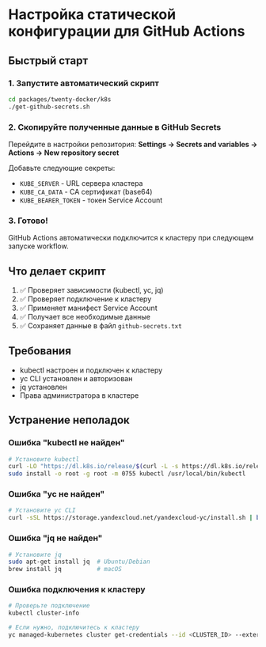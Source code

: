 # Настройка статической конфигурации для GitHub Actions

## Быстрый старт

### 1. Запустите автоматический скрипт

```bash
cd packages/twenty-docker/k8s
./get-github-secrets.sh
```

### 2. Скопируйте полученные данные в GitHub Secrets

Перейдите в настройки репозитория: **Settings → Secrets and variables → Actions → New repository secret**

Добавьте следующие секреты:

- `KUBE_SERVER` - URL сервера кластера
- `KUBE_CA_DATA` - CA сертификат (base64)
- `KUBE_BEARER_TOKEN` - токен Service Account

### 3. Готово!

GitHub Actions автоматически подключится к кластеру при следующем запуске workflow.

## Что делает скрипт

1. ✅ Проверяет зависимости (kubectl, yc, jq)
2. ✅ Проверяет подключение к кластеру
3. ✅ Применяет манифест Service Account
4. ✅ Получает все необходимые данные
5. ✅ Сохраняет данные в файл `github-secrets.txt`

## Требования

- kubectl настроен и подключен к кластеру
- yc CLI установлен и авторизован
- jq установлен
- Права администратора в кластере

## Устранение неполадок

### Ошибка "kubectl не найден"
```bash
# Установите kubectl
curl -LO "https://dl.k8s.io/release/$(curl -L -s https://dl.k8s.io/release/stable.txt)/bin/linux/amd64/kubectl"
sudo install -o root -g root -m 0755 kubectl /usr/local/bin/kubectl
```

### Ошибка "yc не найден"
```bash
# Установите yc CLI
curl -sSL https://storage.yandexcloud.net/yandexcloud-yc/install.sh | bash
```

### Ошибка "jq не найден"
```bash
# Установите jq
sudo apt-get install jq  # Ubuntu/Debian
brew install jq          # macOS
```

### Ошибка подключения к кластеру
```bash
# Проверьте подключение
kubectl cluster-info

# Если нужно, подключитесь к кластеру
yc managed-kubernetes cluster get-credentials --id <CLUSTER_ID> --external
```